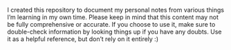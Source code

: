 I created this repository to document my personal notes from various things I’m learning in my own time. Please keep in mind that this content may not be fully comprehensive or 
accurate. If you choose to use it, make sure to double-check information by looking things up if you have any doubts. Use it as a helpful reference, but don’t rely on it entirely :)
